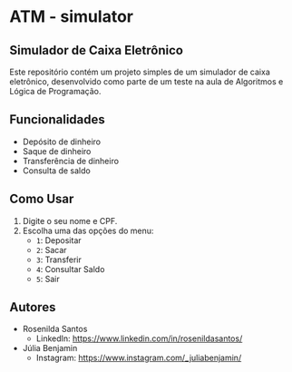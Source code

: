 # ATM - simulator
## Simulador de Caixa Eletrônico

Este repositório contém um projeto simples de um simulador de caixa eletrônico, desenvolvido como parte de um teste na aula de Algoritmos e Lógica de Programação.

## Funcionalidades

- Depósito de dinheiro
- Saque de dinheiro
- Transferência de dinheiro
- Consulta de saldo

## Como Usar

1. Digite o seu nome e CPF.
2. Escolha uma das opções do menu:
    - `1`: Depositar
    - `2`: Sacar
    - `3`: Transferir
    - `4`: Consultar Saldo
    - `5`: Sair

## Autores

- Rosenilda Santos
  - LinkedIn: https://www.linkedin.com/in/rosenildasantos/
- Júlia Benjamin
  - Instagram: https://www.instagram.com/_juliabenjamin/
